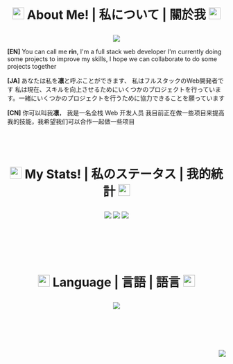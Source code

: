 # <p align="center"><img src="https://github.githubassets.com/images/mona-loading-default.gif" width="27" height="27" /> **About Me! | 私について | 關於我** <img src="https://github.githubassets.com/images/mona-loading-default.gif" width="27" height="27" /> </p>
<p align="center">
  <img src="https://64.media.tumblr.com/6820ed09e72737d8bb99a7063f3c9efc/b61a587adf7553a0-c1/s540x810/ac943fbaa9dd401b0f4731e6f6d30284c2939313.gifv">
</p>

**[EN]**
You can call me **rin**,
I'm a full stack web developer
I'm currently doing some projects to improve my skills, I hope we can collaborate to do some projects together

**[JA]**
あなたは私を**凛**と呼ぶことができます、
私はフルスタックのWeb開発者です
私は現在、スキルを向上させるためにいくつかのプロジェクトを行っています。一緒にいくつかのプロジェクトを行うために協力できることを願っています

**[CN]**
你可以叫我**凛**，
我是一名全栈 Web 开发人员
我目前正在做一些项目来提高我的技能，我希望我们可以合作一起做一些项目
</br></br></br></br>


# <p align="center"><img src="https://github.githubassets.com/images/mona-loading-default.gif" width="27" height="27" /> **My Stats! | 私のステータス | 我的統計** <img src="https://github.githubassets.com/images/mona-loading-default.gif" width="27" height="27" /> </p>
<p align="center">
  
  <img src="https://github-readme-stats.vercel.app/api?username=R1N-NY44&show_icons=true&title_color=fff&text_color=fff&bg_color=338,6094ea,f02fc2&theme=radical&count_private=true&include_all_commits=true&line_height=25&custom_title=[EN]%20Here%20we%20go!&border_radius=15&locale=en&langs_count=20">
  
  <img src="https://github-readme-stats.vercel.app/api?username=R1N-NY44&show_icons=true&title_color=fff&text_color=fff&bg_color=338,6094ea,f02fc2&theme=radical&count_private=true&include_all_commits=true&line_height=25&custom_title=[JA]%20ステータス&border_radius=15&locale=ja&langs_count=20">
  
  <img src="https://github-readme-stats.vercel.app/api?username=R1N-NY44&show_icons=true&title_color=fff&text_color=fff&bg_color=338,6094ea,f02fc2&theme=radical&count_private=true&include_all_commits=true&line_height=25&custom_title=[CN]%20開始了&border_radius=15&locale=cn&langs_count=20">
  
</p>
</br></br></br></br>


# <p align="center"><img src="https://github.githubassets.com/images/mona-loading-default.gif" width="27" height="27" /> **Language | 言語 | 語言** <img src="https://github.githubassets.com/images/mona-loading-default.gif" width="27" height="27" /> </p>
<!-- [![Top Langs](https://github-readme-stats.vercel.app/api/top-langs/?username=R1N-NY44&layout=compact)](https://github.com/R1N-NY44/github-readme-stats) -->
<p align="center">
  <img src="https://github-readme-stats.vercel.app/api/top-langs/?username=R1N-NY44&langs_count=8">
</p></br></br></br>


##
<img align="right" src="https://komarev.com/ghpvc/?username=your-github-R1N-NY44&color=14e0e0&style=flat-square">
<!-- ![](https://komarev.com/ghpvc/?username=your-github-R1N-NY44&color=14e0e0&style=flat-square) -->
<!-- Repo Pins -->
<!-- [![Readme Card](https://github-readme-stats.vercel.app/api/pin/?username=anuraghazra&repo=github-readme-stats)](https://github.com/anuraghazra/github-readme-stats) -->

